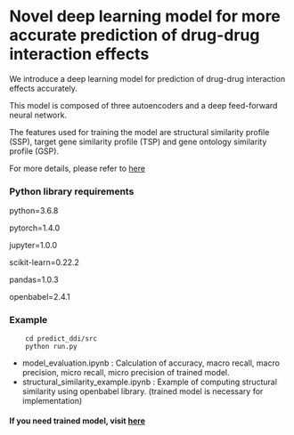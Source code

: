 # Novel deep learning model for more accurate prediction of drug-drug interaction effects
We introduce a deep learning model for prediction of drug-drug interaction effects accurately.

This model is composed of three autoencoders and a deep feed-forward neural network.

The features used for training the model are structural similarity profile (SSP), target gene similarity profile (TSP) and gene ontology similarity profile (GSP).

For more details, please refer to [here](https://doi.org/10.1186/s12859-019-3013-0)


### Python library requirements

python=3.6.8

pytorch=1.4.0

jupyter=1.0.0

scikit-learn=0.22.2

pandas=1.0.3

openbabel=2.4.1


### Example
		cd predict_ddi/src
		python run.py
		
		
* model_evaluation.ipynb : Calculation of accuracy, macro recall, macro precision, micro recall, micro precision of trained model.
* structural_similarity_example.ipynb : Example of computing structural similarity using openbabel library. (trained model is necessary for implementation)

#### If you need trained model, visit [here](https://bitbucket.org/thisishe/drug-drug_interaction/src/master/)
